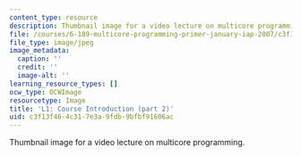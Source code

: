 ```yaml
---
content_type: resource
description: Thumbnail image for a video lecture on multicore programming.
file: /courses/6-189-multicore-programming-primer-january-iap-2007/c3f13f464c317e3a9fdb9bfbf91606ac_l2.jpg
file_type: image/jpeg
image_metadata:
  caption: ''
  credit: ''
  image-alt: ''
learning_resource_types: []
ocw_type: OCWImage
resourcetype: Image
title: 'L1: Course Introduction (part 2)'
uid: c3f13f46-4c31-7e3a-9fdb-9bfbf91606ac
---
```

Thumbnail image for a video lecture on multicore programming.

